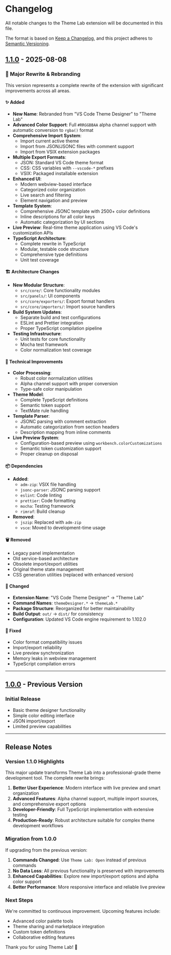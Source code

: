 # Changelog

All notable changes to the Theme Lab extension will be documented in this file.

The format is based on [Keep a Changelog](https://keepachangelog.com/en/1.0.0/),
and this project adheres to [Semantic Versioning](https://semver.org/spec/v2.0.0.html).

## [1.1.0] - 2025-08-08

### 🎉 Major Rewrite & Rebranding

This version represents a complete rewrite of the extension with significant improvements across all areas.

#### ✨ Added
- **New Name**: Rebranded from "VS Code Theme Designer" to "Theme Lab"
- **Advanced Color Support**: Full `#RRGGBBAA` alpha channel support with automatic conversion to `rgba()` format
- **Comprehensive Import System**:
  - Import current active theme
  - Import from JSON/JSONC files with comment support
  - Import from VSIX extension packages
- **Multiple Export Formats**:
  - JSON: Standard VS Code theme format
  - CSS: CSS variables with `--vscode-*` prefixes
  - VSIX: Packaged installable extension
- **Enhanced UI**:
  - Modern webview-based interface
  - Categorized color organization
  - Live search and filtering
  - Element navigation and preview
- **Template System**:
  - Comprehensive JSONC template with 2500+ color definitions
  - Inline descriptions for all color keys
  - Automatic categorization by UI sections
- **Live Preview**: Real-time theme application using VS Code's customization APIs
- **TypeScript Architecture**:
  - Complete rewrite in TypeScript
  - Modular, testable code structure
  - Comprehensive type definitions
  - Unit test coverage

#### 🏗️ Architecture Changes
- **New Modular Structure**:
  - `src/core/`: Core functionality modules
  - `src/panels/`: UI components
  - `src/core/exporters/`: Export format handlers  
  - `src/core/importers/`: Import source handlers
- **Build System Updates**:
  - Separate build and test configurations
  - ESLint and Prettier integration
  - Proper TypeScript compilation pipeline
- **Testing Infrastructure**:
  - Unit tests for core functionality
  - Mocha test framework
  - Color normalization test coverage

#### 🔧 Technical Improvements
- **Color Processing**:
  - Robust color normalization utilities
  - Alpha channel support with proper conversion
  - Type-safe color manipulation
- **Theme Model**:
  - Complete TypeScript definitions
  - Semantic token support
  - TextMate rule handling
- **Template Parser**:
  - JSONC parsing with comment extraction
  - Automatic categorization from section headers
  - Description mapping from inline comments
- **Live Preview System**:
  - Configuration-based preview using `workbench.colorCustomizations`
  - Semantic token customization support
  - Proper cleanup on disposal

#### 📦 Dependencies
- **Added**:
  - `adm-zip`: VSIX file handling
  - `jsonc-parser`: JSONC parsing support
  - `eslint`: Code linting
  - `prettier`: Code formatting
  - `mocha`: Testing framework
  - `rimraf`: Build cleanup
- **Removed**:
  - `jszip`: Replaced with `adm-zip`
  - `vsce`: Moved to development-time usage

#### 🗑️ Removed
- Legacy panel implementation
- Old service-based architecture  
- Obsolete import/export utilities
- Original theme state management
- CSS generation utilities (replaced with enhanced version)

#### 🔄 Changed
- **Extension Name**: "VS Code Theme Designer" → "Theme Lab"
- **Command Names**: `themeDesigner.*` → `themeLab.*`
- **Package Structure**: Reorganized for better maintainability
- **Build Output**: `out/` → `dist/` for consistency
- **Configuration**: Updated VS Code engine requirement to 1.102.0

#### 🐛 Fixed
- Color format compatibility issues
- Import/export reliability
- Live preview synchronization
- Memory leaks in webview management
- TypeScript compilation errors

---

## [1.0.0] - Previous Version

### Initial Release
- Basic theme designer functionality
- Simple color editing interface
- JSON import/export
- Limited preview capabilities

---

## Release Notes

### Version 1.1.0 Highlights

This major update transforms Theme Lab into a professional-grade theme development tool. The complete rewrite brings:

1. **Better User Experience**: Modern interface with live preview and smart organization
2. **Advanced Features**: Alpha channel support, multiple import sources, and comprehensive export options  
3. **Developer-Friendly**: Full TypeScript implementation with extensive testing
4. **Production-Ready**: Robust architecture suitable for complex theme development workflows

### Migration from 1.0.0

If upgrading from the previous version:

1. **Commands Changed**: Use `Theme Lab: Open` instead of previous commands
2. **No Data Loss**: All previous functionality is preserved with improvements
3. **Enhanced Capabilities**: Explore new import/export options and alpha color support
4. **Better Performance**: More responsive interface and reliable live preview

### Next Steps

We're committed to continuous improvement. Upcoming features include:
- Advanced color palette tools
- Theme sharing and marketplace integration
- Custom token definitions
- Collaborative editing features

Thank you for using Theme Lab! 🎨

<!-- Version Links -->
[1.1.0]: https://github.com/edasevar/VSCode-Theme-Edit/releases/tag/v1.1.0
[1.0.0]: https://github.com/edasevar/VSCode-Theme-Edit/releases/tag/v1.0.0

